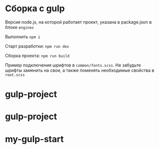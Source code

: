 # Сборка с gulp

Версия node.js, на которой работает проект, указана в package.json в блоке `engines`

Выполнить `npm i`

Старт разработки: `npm run dev`

Сборка проекта: `npm run build`

Пример подключения шрифтов в `common/fonts.scss`. Не забудьте шрифты заменить на свои, а также поменять необходимые свойства в `root.scss`
# gulp-project 
# gulp-project
# my-gulp-start
